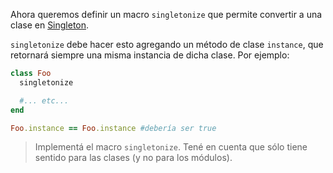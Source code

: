 Ahora queremos definir un macro `singletonize` que permite convertir a una clase en [Singleton](https://sourcemaking.com/design_patterns/singleton).

`singletonize` debe hacer esto agregando un método de clase `instance`, que retornará siempre una misma instancia de dicha clase. Por ejemplo:


```ruby
class Foo
  singletonize

  #... etc...
end

Foo.instance == Foo.instance #debería ser true
```

> Implementá el macro `singletonize`. Tené en cuenta que sólo tiene sentido para las clases (y no para los módulos).